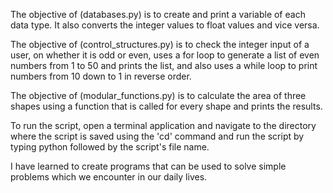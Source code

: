The objective of (databases.py) is to create and print a variable of each data type. It also converts the integer values to float values and vice versa.

The objective of (control_structures.py) is to check the integer input of a user, on whether it is odd or even, uses a for loop to generate a list of even numbers from 1 to 50 and prints the list, and also uses a while loop to print numbers from 10 down to 1 in reverse order.

The objective of (modular_functions.py) is to calculate the area of three shapes using a function that is called for every shape and prints the results.

To run the script, open a terminal application and navigate to the directory where the script is saved using the 'cd' command and run the script by typing python followed by the script's file name.

I have learned to create programs that can be used to solve simple problems which we encounter in our daily lives.
